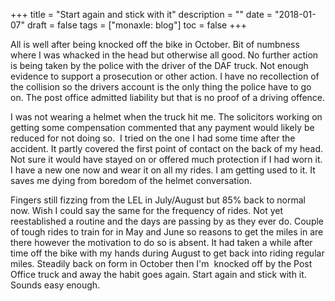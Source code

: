 +++
title = "Start again and stick with it"
description = ""
date = "2018-01-07"
draft = false
tags = ["monaxle: blog"]
toc = false
+++

All is well after being knocked off the bike in October. Bit of numbness where I was whacked in the head but otherwise all good. No further action is being taken by the police with the driver of the DAF truck. Not enough evidence to support a prosecution or other action. I have no recollection of the collision so the drivers account is the only thing the police have to go on. The post office admitted liability but that is no proof of a driving offence.

I was not wearing a helmet when the truck hit me. The solicitors working on getting some compensation commented that any payment would likely be reduced for not doing so.  I tried on the one I had some time after the accident. It partly covered the first point of contact on the back of my head. Not sure it would have stayed on or offered much protection if I had worn it. I have a new one now and wear it on all my rides. I am getting used to it. It saves me dying from boredom of the helmet conversation.

Fingers still fizzing from the LEL in July/August but 85% back to normal now. Wish I could say the same for the frequency of rides. Not yet reestablished a routine and the days are passing by as they ever do. Couple of tough rides to train for in May and June so reasons to get the miles in are there however the motivation to do so is absent. It had taken a while after time off the bike with my hands during August to get back into riding regular miles. Steadily back on form in October then I'm  knocked off by the Post Office truck and away the habit goes again. Start again and stick with it.  Sounds easy enough.